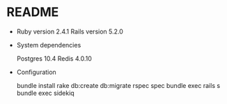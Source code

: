 # README

* Ruby version 2.4.1 Rails version 5.2.0

* System dependencies

  Postgres 10.4
  Redis 4.0.10

* Configuration

  bundle install
  rake db:create db:migrate
  rspec spec
  bundle exec rails s 
  bundle exec sidekiq



